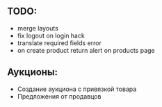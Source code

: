 ## TODO:
- merge layouts
- fix logout on login hack
- translate required fields error
- on create product return alert on products page

## Аукционы:
- Создание аукциона с привязкой товара
- Предложения от продавцов
